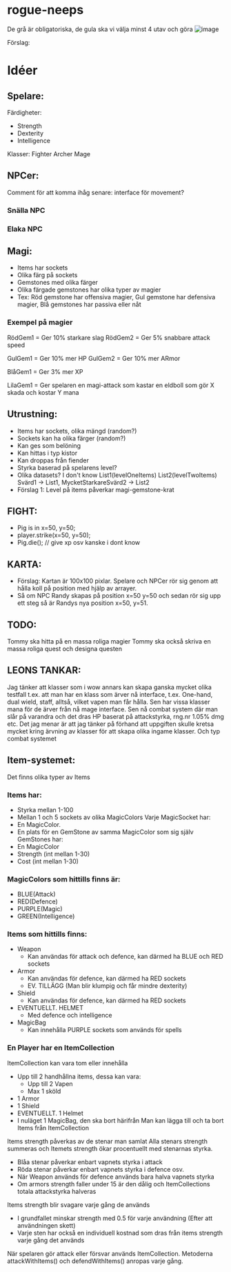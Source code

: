 ﻿# rogue-neeps


De grå är obligatoriska, de gula ska vi välja minst 4 utav och göra
![image](https://user-images.githubusercontent.com/49158143/194512325-deea8a98-64a1-43c6-b9a2-ac91ffaef681.png)

Förslag: 

# Idéer 

## Spelare: 
Färdigheter: 
- Strength
- Dexterity
- Intelligence

Klasser:
Fighter
Archer
Mage


## NPCer:
Comment för att komma ihåg senare: interface för movement?
### Snälla NPC

### Elaka NPC

## Magi: 
- Items har sockets
- Olika färg på sockets
- Gemstones med olika färger
- Olika färgade gemstones har olika typer av magier
- Tex: Röd gemstone har offensiva magier, Gul gemstone har defensiva magier, Blå gemstones har passiva eller nåt 
 
 ### Exempel på magier
 RödGem1 = Ger 10% starkare slag 
 RödGem2 = Ger 5% snabbare attack speed
 
 GulGem1 = Ger 10% mer HP 
 GulGem2 = Ger 10% mer ARmor
 
 BlåGem1 = Ger 3% mer XP 
 
 LilaGem1 = Ger spelaren en magi-attack som kastar en eldboll som gör X skada och kostar Y mana 

## Utrustning: 
 - Items har sockets, olika mängd (random?)
 - Sockets kan ha olika färger (random?)
 - Kan ges som belöning
 - Kan hittas i typ kistor
 - Kan droppas från fiender
 - Styrka baserad på spelarens level? 
 - Olika datasets? I don't know List1(levelOneItems) List2(levelTwoItems) Svärd1 -> List1, MycketStarkareSvärd2 -> List2
 - Förslag 1: Level på items påverkar magi-gemstone-krat
 

## FIGHT: 
- Pig is in x=50, y=50; 
- player.strike(x=50, y=50);
- Pig.die(); // give xp osv kanske i dont know 

## KARTA: 
- Förslag: Kartan är 100x100 pixlar. Spelare och NPCer rör sig genom att hålla koll på position med hjälp av arrayer. 
 - Så om NPC Randy skapas på position x=50 y=50 och sedan rör sig upp ett steg så är Randys nya position x=50, y=51. 
 
 ## TODO: 
 Tommy ska hitta på en massa roliga magier
 Tommy ska också skriva en massa roliga quest och designa questen 



## LEONS TANKAR: 

Jag tänker att klasser som i wow annars kan skapa ganska mycket olika testfall
t.ex. att man har en klass som ärver nå interface, t.ex. One-hand, dual wield, staff, alltså, vilket vapen man får hålla. 
Sen har vissa klasser mana för de ärver från nå mage interface. 
Sen nå combat system där man slår på varandra och det dras HP baserat på attackstyrka, rng.nr 1.05% dmg etc.
Det jag menar är att jag tänker på förhand att uppgiften skulle kretsa mycket kring ärvning av klasser för att skapa olika ingame klasser. Och typ combat systemet

## Item-systemet:
Det finns olika typer av Items
### Items har:
- Styrka mellan 1-100
- Mellan 1 och 5 sockets av olika MagicColors
Varje MagicSocket har:
-  En MagicColor. 
- En plats för en GemStone av samma MagicColor som sig själv 
GemStones har:
-  En MagicColor 
- Strength (int mellan 1-30)
- Cost (int mellan 1-30)

### MagicColors som hittills finns är:
- BLUE(Attack)
- RED(Defence)
- PURPLE(Magic)
- GREEN(Intelligence)

### Items som hittills finns:
- Weapon
	- Kan användas för attack och defence, kan därmed ha BLUE och RED sockets
- Armor
	- Kan användas för defence, kan därmed ha RED sockets 
	- EV. TILLÄGG (Man blir klumpig och får mindre dexterity)
- Shield
	- Kan användas för defence, kan därmed ha RED sockets
- EVENTUELLT. HELMET
	- Med defence och intelligence
- MagicBag
	- Kan innehålla PURPLE sockets som används för spells

### En Player har en ItemCollection
ItemCollection kan vara tom eller innehålla
- Upp till 2 handhållna items, dessa kan vara:
    - Upp till 2 Vapen
    - Max 1 sköld 
- 1 Armor
- 1 Shield
- EVENTUELLT. 1 Helmet
- I nuläget 1 MagicBag, den ska bort härifrån
Man kan lägga till och ta bort Items från ItemCollection

Items strength påverkas av de stenar man samlat
Alla stenars strength summeras och Itemets strength ökar procentuellt med stenarnas styrka. 
- Blåa stenar påverkar enbart vapnets styrka i attack
- Röda stenar påverkar enbart vapnets styrka i defence 
osv.
- När Weapon används för defence används bara halva vapnets styrka
- Om armors strength faller under 15 är den dålig och ItemCollections totala attackstyrka halveras 

Items strength blir svagare varje gång de används
- I grundfallet minskar strength med 0.5 för varje användning (Efter att användningen skett)
- Varje sten har också en individuell kostnad som dras från items strength varje gång det används


När spelaren gör attack eller försvar används ItemCollection.
Metoderna attackWithItems() och defendWithItems() anropas varje gång. 
